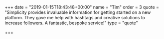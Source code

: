 +++
date = "2019-01-15T18:43:48+00:00"
name = "Tim"
order = 3
quote = "Simplicity provides invaluable information for getting started on a new platform. They gave me help with hashtags and creative solutions to increase followers. A fantastic, bespoke service!"
type = "quote"

+++
